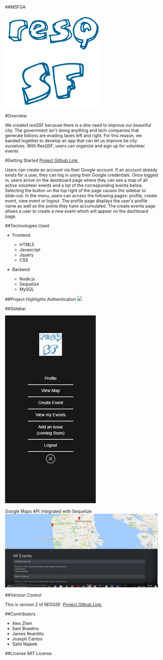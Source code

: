 ##MSFGA

<img src="/public/assets/images/resqqssff.png">

#Overview

We created resQSF because there is a dire need to improve our beautiful city. The government isn't doing anything and tech companies that generate billions are evading taxes left and right. For this reason, we banded together to develop an app that can let us improve be city ourselves. With ResQSF, users can organize and sign up for volunteer events

#Getting Started
[Project Github Link:](https://github.com/samuelboediono/MSFGA)

Users can create an account via their Google account. If an account already exists for a user, they can log in using their Google credentials. Once logged in, users arrive on the dashboard page where they can see a map of all active volunteer events and a list of the corresponding events below. Selecting the button on the top right of the page causes the sidebar to slide-out. In the menu, users can access the following pages: profile, create event, view event or logout. The profile page displays the user's profile name as well as the points they have accumulated. The create events page allows a user to create a new event which will appear on the dashboard page.

##Technologies Used
  
  * Frontend
    * HTML5
    * Javascript
    * Jquery
    * CSS
  
  * Backend
    * Node.js 
    * Sequelize
    * MySQL    

##Project Highlights
Authentication
<img src="/public/assets/images/cloudappMSFGA.gif">

##Sidebar

<img src="/public/assets/images/navbar.PNG">

Google Maps API integrated with Sequelize
<img src="/public/assets/images/body.PNG">


##Version Control

This is version 2 of RESQSF. [Project Github Link:](https://github.com/samuelboediono/MSFGA)

##Contributors

* Alex Zhen
* Sam Boedino
* James Reantillo
* Joseph Cantos
* Sahil Najeeb

##License
MIT License
